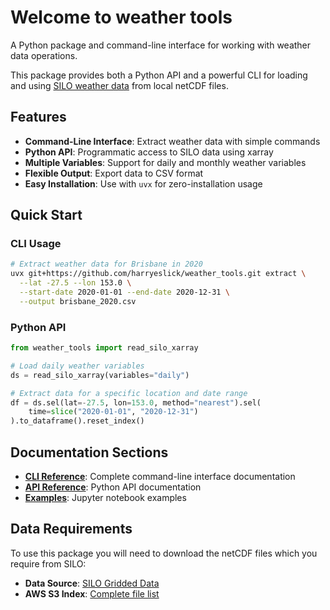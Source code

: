 # Welcome to weather tools

A Python package and command-line interface for working with weather data operations.

This package provides both a Python API and a powerful CLI for loading and using [SILO weather data](https://www.longpaddock.qld.gov.au/silo/gridded-data/) from local netCDF files.

## Features

- **Command-Line Interface**: Extract weather data with simple commands
- **Python API**: Programmatic access to SILO data using xarray
- **Multiple Variables**: Support for daily and monthly weather variables
- **Flexible Output**: Export data to CSV format
- **Easy Installation**: Use with `uvx` for zero-installation usage

## Quick Start

### CLI Usage

```bash
# Extract weather data for Brisbane in 2020
uvx git+https://github.com/harryeslick/weather_tools.git extract \
  --lat -27.5 --lon 153.0 \
  --start-date 2020-01-01 --end-date 2020-12-31 \
  --output brisbane_2020.csv
```

### Python API

```python
from weather_tools import read_silo_xarray

# Load daily weather variables
ds = read_silo_xarray(variables="daily")

# Extract data for a specific location and date range
df = ds.sel(lat=-27.5, lon=153.0, method="nearest").sel(
    time=slice("2020-01-01", "2020-12-31")
).to_dataframe().reset_index()
```

## Documentation Sections

- **[CLI Reference](cli.md)**: Complete command-line interface documentation
- **[API Reference](api_docs/read_silo.md)**: Python API documentation  
- **[Examples](notebooks/example.ipynb)**: Jupyter notebook examples

## Data Requirements

To use this package you will need to download the netCDF files which you require from SILO:

- **Data Source**: [SILO Gridded Data](https://www.longpaddock.qld.gov.au/silo/gridded-data/)
- **AWS S3 Index**: [Complete file list](https://s3-ap-southeast-2.amazonaws.com/silo-open-data/Official/annual/index.html)
